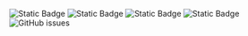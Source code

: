 ![Static Badge](https://img.shields.io/badge/blacklists-61-000000) ![Static Badge](https://img.shields.io/badge/blacklisted-2988743-cc0000) ![Static Badge](https://img.shields.io/badge/whitelisted-2254-00CC00) ![Static Badge](https://img.shields.io/badge/streaming_blacklist-28107-000000) ![GitHub issues](https://img.shields.io/github/issues/fabriziosalmi/blacklists)
